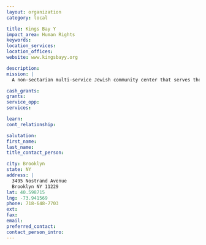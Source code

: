 ```yaml
---
layout: organization
category: local

title: Kings Bay Y
impact_area: Human Rights
keywords: 
location_services: 
location_offices: 
website: www.kingsbayy.org

description: 
mission: |
  A non-sectarian multi-service Jewish community center that serves the Sheepshead Bay, Homecrest, Midwood, Marine Park, Manhattan Beach, Bergen Beach and Mill Basin neighborhoods of Brooklyn. As the largest not-for-profit organization in the area, the Kings Bay Y enjoys a reputation of having offered social, cultural, educational and recreational services to people of all ages since 1952.  Kings Bay Y serves approximately 1,700 people every day and offers programs for toddlers, children, teens, adults and seniors.  Our services include a variety of after school programs, summer camps, preschool, swimming, sports and fitness, Jewish life programming, services for special needs and more.  We serve our community through our three locations in Sheepshead Bay as well as our new location in Windsor Terrace (www.ywindsorterrace.org).  Our staff speaks Russian, Hebrew, Chinese and Spanish.

cash_grants: 
grants: 
service_opp: 
services: 

learn: 
cont_relationship: 

salutation: 
first_name: 
last_name: 
title_contact_person: 

city: Brooklyn
state: NY
address: |
  3495 Nostrand Avenue  
  Brooklyn NY 11229
lat: 40.598715
lng: -73.941569
phone: 718-648-7703
ext: 
fax: 
email: 
preferred_contact: 
contact_person_intro: 
---
```

